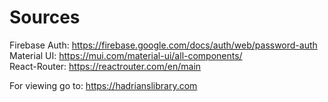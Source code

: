 # Sources
Firebase Auth: https://firebase.google.com/docs/auth/web/password-auth  
Material UI: https://mui.com/material-ui/all-components/  
React-Router: https://reactrouter.com/en/main

For viewing go to: https://hadrianslibrary.com
